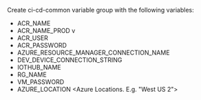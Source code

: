 Create ci-cd-common variable group with the following variables:

- ACR_NAME <container registry name. e.g. iotstarteracr>
- ACR_NAME_PROD <prod container registry name. e.g. iotstarteracrprod>v
- ACR_USER <container registry user namer>
- ACR_PASSWORD <container registry password>
- AZURE_RESOURCE_MANAGER_CONNECTION_NAME <Name of Azure DevOps ARM Service connection>
- DEV_DEVICE_CONNECTION_STRING <Dev Environment device connection string>
- IOTHUB_NAME <Name of IoT Hub instance>
- RG_NAME <Resource Group name>
- VM_PASSWORD <Public SSH Key for the device VM>
- AZURE_LOCATION <Azure Locations. E.g. "West US 2">


